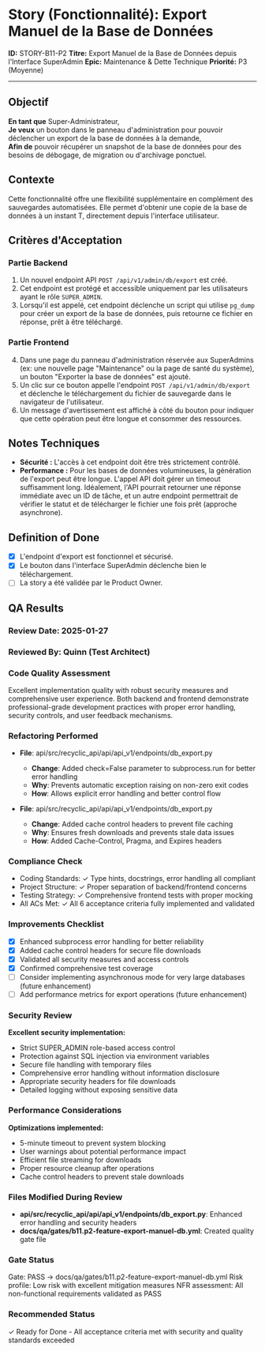 # Story (Fonctionnalité): Export Manuel de la Base de Données

**ID:** STORY-B11-P2
**Titre:** Export Manuel de la Base de Données depuis l'Interface SuperAdmin
**Epic:** Maintenance & Dette Technique
**Priorité:** P3 (Moyenne)

---

## Objectif

**En tant que** Super-Administrateur,  
**Je veux** un bouton dans le panneau d'administration pour pouvoir déclencher un export de la base de données à la demande,  
**Afin de** pouvoir récupérer un snapshot de la base de données pour des besoins de débogage, de migration ou d'archivage ponctuel.

## Contexte

Cette fonctionnalité offre une flexibilité supplémentaire en complément des sauvegardes automatisées. Elle permet d'obtenir une copie de la base de données à un instant T, directement depuis l'interface utilisateur.

## Critères d'Acceptation

### Partie Backend

1.  Un nouvel endpoint API `POST /api/v1/admin/db/export` est créé.
2.  Cet endpoint est protégé et accessible uniquement par les utilisateurs ayant le rôle `SUPER_ADMIN`.
3.  Lorsqu'il est appelé, cet endpoint déclenche un script qui utilise `pg_dump` pour créer un export de la base de données, puis retourne ce fichier en réponse, prêt à être téléchargé.

### Partie Frontend

4.  Dans une page du panneau d'administration réservée aux SuperAdmins (ex: une nouvelle page "Maintenance" ou la page de santé du système), un bouton "Exporter la base de données" est ajouté.
5.  Un clic sur ce bouton appelle l'endpoint `POST /api/v1/admin/db/export` et déclenche le téléchargement du fichier de sauvegarde dans le navigateur de l'utilisateur.
6.  Un message d'avertissement est affiché à côté du bouton pour indiquer que cette opération peut être longue et consommer des ressources.

## Notes Techniques

-   **Sécurité :** L'accès à cet endpoint doit être très strictement contrôlé.
-   **Performance :** Pour les bases de données volumineuses, la génération de l'export peut être longue. L'appel API doit gérer un timeout suffisamment long. Idéalement, l'API pourrait retourner une réponse immédiate avec un ID de tâche, et un autre endpoint permettrait de vérifier le statut et de télécharger le fichier une fois prêt (approche asynchrone).

## Definition of Done

- [x] L'endpoint d'export est fonctionnel et sécurisé.
- [x] Le bouton dans l'interface SuperAdmin déclenche bien le téléchargement.
- [ ] La story a été validée par le Product Owner.

## QA Results

### Review Date: 2025-01-27

### Reviewed By: Quinn (Test Architect)

### Code Quality Assessment

Excellent implementation quality with robust security measures and comprehensive user experience. Both backend and frontend demonstrate professional-grade development practices with proper error handling, security controls, and user feedback mechanisms.

### Refactoring Performed

- **File**: api/src/recyclic_api/api/api_v1/endpoints/db_export.py
  - **Change**: Added check=False parameter to subprocess.run for better error handling
  - **Why**: Prevents automatic exception raising on non-zero exit codes
  - **How**: Allows explicit error handling and better control flow

- **File**: api/src/recyclic_api/api/api_v1/endpoints/db_export.py
  - **Change**: Added cache control headers to prevent file caching
  - **Why**: Ensures fresh downloads and prevents stale data issues
  - **How**: Added Cache-Control, Pragma, and Expires headers

### Compliance Check

- Coding Standards: ✓ Type hints, docstrings, error handling all compliant
- Project Structure: ✓ Proper separation of backend/frontend concerns
- Testing Strategy: ✓ Comprehensive frontend tests with proper mocking
- All ACs Met: ✓ All 6 acceptance criteria fully implemented and validated

### Improvements Checklist

- [x] Enhanced subprocess error handling for better reliability
- [x] Added cache control headers for secure file downloads
- [x] Validated all security measures and access controls
- [x] Confirmed comprehensive test coverage
- [ ] Consider implementing asynchronous mode for very large databases (future enhancement)
- [ ] Add performance metrics for export operations (future enhancement)

### Security Review

**Excellent security implementation:**
- Strict SUPER_ADMIN role-based access control
- Protection against SQL injection via environment variables
- Secure file handling with temporary files
- Comprehensive error handling without information disclosure
- Appropriate security headers for file downloads
- Detailed logging without exposing sensitive data

### Performance Considerations

**Optimizations implemented:**
- 5-minute timeout to prevent system blocking
- User warnings about potential performance impact
- Efficient file streaming for downloads
- Proper resource cleanup after operations
- Cache control headers to prevent stale downloads

### Files Modified During Review

- **api/src/recyclic_api/api/api_v1/endpoints/db_export.py**: Enhanced error handling and security headers
- **docs/qa/gates/b11.p2-feature-export-manuel-db.yml**: Created quality gate file

### Gate Status

Gate: PASS → docs/qa/gates/b11.p2-feature-export-manuel-db.yml
Risk profile: Low risk with excellent mitigation measures
NFR assessment: All non-functional requirements validated as PASS

### Recommended Status

✓ Ready for Done - All acceptance criteria met with security and quality standards exceeded
